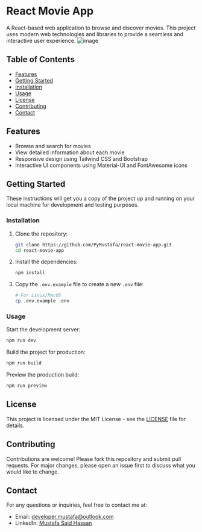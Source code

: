 # React Movie App

A React-based web application to browse and discover movies. This project uses modern web technologies and libraries to provide a seamless and interactive user experience.
![image](https://github.com/user-attachments/assets/08a7f9d9-47e5-4142-a417-bb49750272e8)

## Table of Contents
- [Features](#features)
- [Getting Started](#getting-started)
- [Installation](#installation)
- [Usage](#usage)
- [License](#license)
- [Contributing](#contributing)
- [Contact](#contact)


## Features
- Browse and search for movies
- View detailed information about each movie
- Responsive design using Tailwind CSS and Bootstrap
- Interactive UI components using Material-UI and FontAwesome icons

## Getting Started

These instructions will get you a copy of the project up and running on your local machine for development and testing purposes.

### Installation

1. Clone the repository:
   ```sh
   git clone https://github.com/PyMustafa/react-movie-app.git
   cd react-movie-app
   ```

2. Install the dependencies:
   ```sh
   npm install
   ```
3. Copy the `.env.example` file to create a new `.env` file:

   ```sh
   # For Linux/MacOS
   cp .env.example .env

### Usage

Start the development server:
```sh
npm run dev
```

Build the project for production:
```sh
npm run build
```

Preview the production build:
```sh
npm run preview
```

## License

This project is licensed under the MIT License - see the [LICENSE](LICENSE) file for details.


## Contributing

Contributions are welcome! Please fork this repository and submit pull requests. For major changes, please open an issue first to discuss what you would like to change.


## Contact

For any questions or inquiries, feel free to contact me at:
- Email: [developer.mustafa@outlook.com](developer.mustafa@outlook.com)
- LinkedIn: [Mustafa Said Hassan](https://www.linkedin.com/in/mustafaahassan/)
